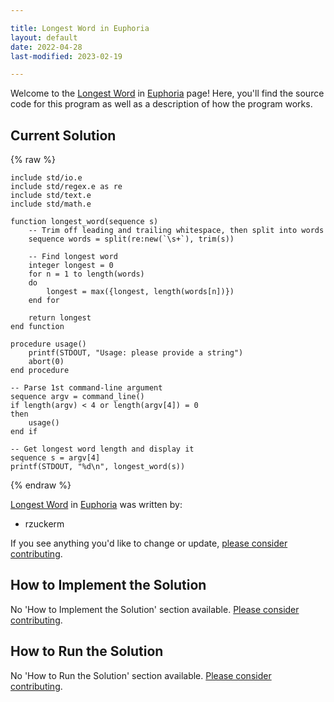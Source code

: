 ```yaml
---

title: Longest Word in Euphoria
layout: default
date: 2022-04-28
last-modified: 2023-02-19

---
```


Welcome to the [Longest Word](https://sampleprograms.io/projects/longest-word) in [Euphoria](https://sampleprograms.io/languages/euphoria) page! Here, you'll find the source code for this program as well as a description of how the program works.

## Current Solution

{% raw %}

```euphoria
include std/io.e
include std/regex.e as re
include std/text.e
include std/math.e

function longest_word(sequence s)
    -- Trim off leading and trailing whitespace, then split into words
    sequence words = split(re:new(`\s+`), trim(s))

    -- Find longest word
    integer longest = 0
    for n = 1 to length(words)
    do
        longest = max({longest, length(words[n])})
    end for

    return longest
end function

procedure usage()
    printf(STDOUT, "Usage: please provide a string")
    abort(0)
end procedure

-- Parse 1st command-line argument
sequence argv = command_line()
if length(argv) < 4 or length(argv[4]) = 0
then
    usage()
end if

-- Get longest word length and display it
sequence s = argv[4]
printf(STDOUT, "%d\n", longest_word(s))
```

{% endraw %}

[Longest Word](https://sampleprograms.io/projects/longest-word) in [Euphoria](https://sampleprograms.io/languages/euphoria) was written by:

- rzuckerm

If you see anything you'd like to change or update, [please consider contributing](https://github.com/TheRenegadeCoder/sample-programs).

## How to Implement the Solution

No 'How to Implement the Solution' section available. [Please consider contributing](https://github.com/TheRenegadeCoder/sample-programs-website).

## How to Run the Solution

No 'How to Run the Solution' section available. [Please consider contributing](https://github.com/TheRenegadeCoder/sample-programs-website).